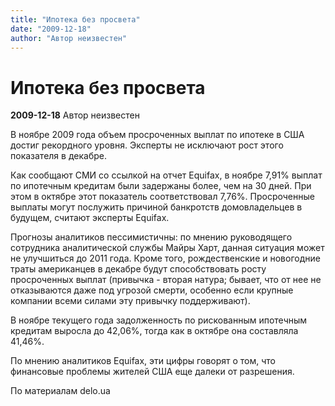 ```yaml
---
title: "Ипотека без просвета"
date: "2009-12-18"
author: "Автор неизвестен"
---
```


# Ипотека без просвета

**2009-12-18** Автор неизвестен

В ноябре 2009 года объем просроченных выплат по ипотеке в США достиг рекордного уровня. Эксперты не исключают рост этого показателя в декабре.

Как сообщают СМИ со ссылкой на отчет Equifax, в ноябре 7,91% выплат по ипотечным кредитам были задержаны более, чем на 30 дней. При этом в октябре этот показатель соответствовал 7,76%. Просроченные выплаты могут послужить причиной банкротств домовладельцев в будущем, считают эксперты Equifax.

Прогнозы аналитиков пессимистичны: по мнению руководящего сотрудника аналитической службы Майры Харт, данная ситуация может не улучшиться до 2011 года. Кроме того, рождественские и новогодние траты американцев в декабре будут способствовать росту просроченных выплат (привычка - вторая натура; бывает, что от нее не отказываются даже под угрозой смерти, особенно если крупные компании всеми силами эту привычку поддерживают).

В ноябре текущего года задолженность по рискованным ипотечным кредитам выросла до 42,06%, тогда как в октябре она составляла 41,46%.

По мнению аналитиков Equifax, эти цифры говорят о том, что финансовые проблемы жителей США еще далеки от разрешения.

По материалам delo.ua